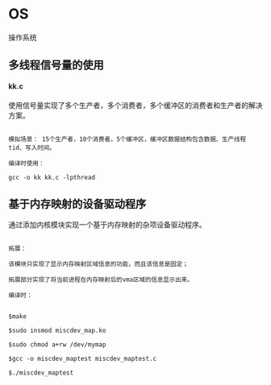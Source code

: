 # OS
操作系统


## 多线程信号量的使用

#### kk.c

使用信号量实现了多个生产者，多个消费者，多个缓冲区的消费者和生产者的解决方案。

```

模拟场景： 15个生产者，10个消费者，5个缓冲区，缓冲区数据结构包含数据、生产线程tid、写入时间。

编译时使用： 

gcc -o kk kk.c -lpthread
```
## 基于内存映射的设备驱动程序

通过添加内核模块实现一个基于内存映射的杂项设备驱动程序。


```

拓展：

该模块只实现了显示内存映射区域信息的功能，而且该信息是固定；

拓展部分实现了将当前进程在内存映射后的vma区域的信息显示出来。

编译时：


$make

$sudo insmod miscdev_map.ko

$sudo chmod a+rw /dev/mymap

$gcc -o miscdev_maptest miscdev_maptest.c

$./miscdev_maptest

```


